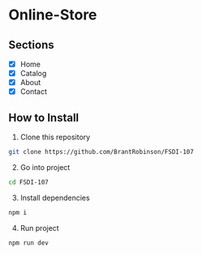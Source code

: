 # Online-Store

## Sections
- [X] Home
- [X] Catalog
- [X] About
- [X] Contact

## How to Install
1. Clone this repository
```bash
git clone https://github.com/BrantRobinson/FSDI-107
```

2. Go into project
```bash
cd FSDI-107
```

3. Install dependencies
```bash
npm i
```

4. Run project
```bash
npm run dev
```